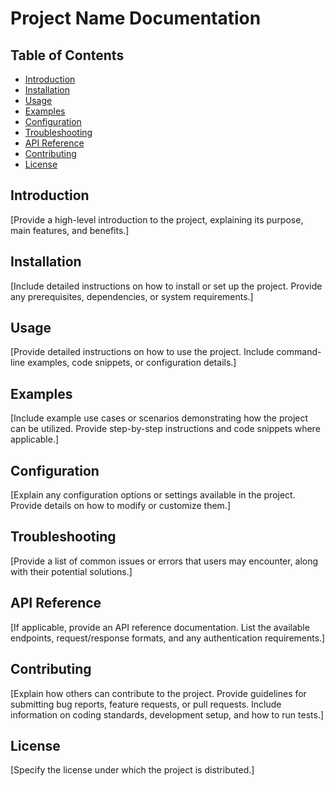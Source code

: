 # Project Name Documentation

## Table of Contents

- [Introduction](#introduction)
- [Installation](#installation)
- [Usage](#usage)
- [Examples](#examples)
- [Configuration](#configuration)
- [Troubleshooting](#troubleshooting)
- [API Reference](#api-reference)
- [Contributing](#contributing)
- [License](#license)

## Introduction

[Provide a high-level introduction to the project, explaining its purpose, main features, and benefits.]

## Installation

[Include detailed instructions on how to install or set up the project. Provide any prerequisites, dependencies, or system requirements.]

## Usage

[Provide detailed instructions on how to use the project. Include command-line examples, code snippets, or configuration details.]

## Examples

[Include example use cases or scenarios demonstrating how the project can be utilized. Provide step-by-step instructions and code snippets where applicable.]

## Configuration

[Explain any configuration options or settings available in the project. Provide details on how to modify or customize them.]

## Troubleshooting

[Provide a list of common issues or errors that users may encounter, along with their potential solutions.]

## API Reference

[If applicable, provide an API reference documentation. List the available endpoints, request/response formats, and any authentication requirements.]

## Contributing

[Explain how others can contribute to the project. Provide guidelines for submitting bug reports, feature requests, or pull requests. Include information on coding standards, development setup, and how to run tests.]

## License

[Specify the license under which the project is distributed.]

